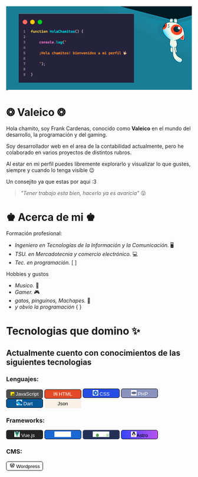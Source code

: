 &nbsp;&nbsp;&nbsp;&nbsp;&nbsp;&nbsp;&nbsp;&nbsp;&nbsp;&nbsp;&nbsp;&nbsp;&nbsp;&nbsp;&nbsp;&nbsp;&nbsp;&nbsp;&nbsp;&nbsp;&nbsp;&nbsp;&nbsp;&nbsp;&nbsp;&nbsp;&nbsp;
![Hola chamitos](./img/gatoDev.png)

# ❂ Valeico ❂

Hola chamito, soy Frank Cardenas, conocido como __Valeico__ en el mundo del desarrollo, la programación y del gaming.

Soy desarrollador web en el area de la contabilidad actualmente, pero he colaborado en varios proyectos de distintos rubros.

Al estar en mi perfil puedes libremente explorarlo y visualizar lo que gustes, siempre y cuando lo tenga visible 😉

Un consejito ya que estas por aqui :3
> _"Tener trabajo esta bien, hacerlo ya es avaricia"_ 😛

# ♚ Acerca de mi ♚
Formación profesional:
* _Ingeniero en Tecnologías de la Información y la Comunicación._ 🖥️
* _TSU. en Mercadotecnia y comercio electrónico._ 💻
* _Tec. en programación._ [ ]

Hobbies y gustos

* _Musico._ 🎸
* _Gamer._ 🎮
* _gatos, pinguinos, Machapes._ 🦝
* _y obvio la programación_ { }

# Tecnologias que domino ✨

## Actualmente cuento con conocimientos de las siguientes tecnologias

### Lenguajes:

<a style="text-decoration: none; " href="https://developer.mozilla.org/es/docs/Web/JavaScript">
<button 
    style="
        background-color: #4e4e4e; 
        color: white;
        border:1px;
        border-radius:5px;
        width:100px;
        height: 25px;
        cursor:pointer;">
        <img src="./img/javascript.svg" width="10" height="10"> JavaScript
</button>
</a>
<a style="text-decoration: none; " href="https://htmlreference.io/">
<button 
    style="
        background-color: #e34c26;
        color: white; 
        border:1px solid black; 
        border-radius:5px;
        width:100px;
        height: 25px;
        cursor:pointer;"> <img src="./img/html.png" width="10" height="10"> HTML
</button>
</a>
<a style="text-decoration: none; " href="https://cssreference.io/"">
    <button 
        style="
            background-color: #264de4; 
            color: white;
            border:1px solid black; 
            border-radius:5px;
            width:100px;
            height:25px;
            cursor:pointer;"><img src="./img/css.png" width="15" height="15"> CSS
    </button>
</a>
<a style="text-decoration: none; " href="https://www.php.net/manual/es/intro-whatis.php">
    <button 
        style="
            background-color: #8993be;
            color: white; 
            border:1px solid black; 
            border-radius:5px;
            width:100px;
            height:25px;
            cursor:pointer;"><img src="./img/php.png" width="15" height="15"> PHP
    </button>
</a>

<a style="text-decoration: none;" href="https://esflutter.dev/docs/resources/bootstrap-into-dart">
<button 
    style="
        background-color: #075b9a;
        color: white;
        border:1px solid black; 
        border-radius:5px;
        width:100px;
        height:25px;
        cursor:pointer;"><img src="./img/dart.png" width="15" height="15"> Dart
</button>
</a>
<a style="text-decoration: none;" href="https://www.json.org/json-es.html">
<button 
    style="
        background-color: linen; 
        border:1px; 
        border-radius:5px;
        width:100px;
        height:25px;
        cursor: pointer;">Json
</button>
</a>

<br>

### Frameworks:

<a style="text-decoration: none;" href="https://vuejs.org/">
<button 
    style="
        background-color: #242424;
        color: white;
        border:1px; 
        border-radius:5px;
        width:100px;
        height:25px;
        cursor:pointer;"><img src="./img/vue.png" width="15" height="15"> Vue.js
</button>
</a>
<a style="text-decoration: none;" href="https://flutter.dev/">
<button 
    style="
        background-color: #1a68d3; 
        border:1px solid black; 
        border-radius:5px;
        width:100px;
        height:25px;
        cursor:pointer;"><img src="./img/flutter.svg" width="45" height="15">
</button>
</a>
<a style="text-decoration: none;" href="https://nodejs.org/es">
<button 
    style="
        background-color: #233056; 
        border:1px; 
        border-radius:5px;
        width:100px;
        height: 25px;
        cursor:pointer;"><img src="./img/node.svg" width="45" height="15">
</button>
</a>
<a style="text-decoration: none;" href="https://astro.build/">
<button 
    style="
        background: repeat,linear-gradient(83.21deg,#3245ff 0%,#bc52ee 100%); 
        border:1px solid black; 
        border-radius:5px;
        width:100px;
        height: 25px;
        cursor:pointer;"><img src="./img/astro.svg" width="15" height="15">Astro
</button>
</a>

<br>

### CMS:

<a style="text-decoration: none;" href="https://wordpress.com/es/">
<button 
    style="
        background-color: white; 
        border:1px solid black; 
        border-radius:5px;
        width:100px;
        height: 25px;
        cursor:pointer;"><img src="./img/wordpress.png" width="15" height="15"> Wordpress
</button>
</a>

